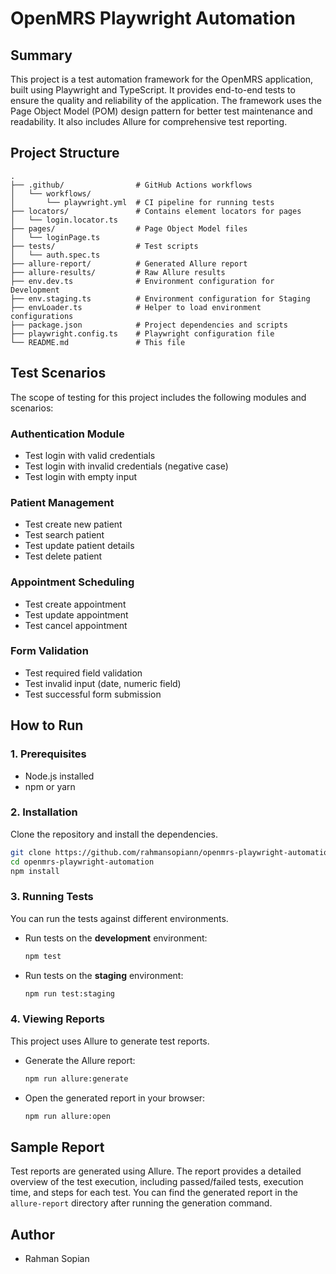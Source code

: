 # OpenMRS Playwright Automation

## Summary

This project is a test automation framework for the OpenMRS application, built using Playwright and TypeScript. It provides end-to-end tests to ensure the quality and reliability of the application. The framework uses the Page Object Model (POM) design pattern for better test maintenance and readability. It also includes Allure for comprehensive test reporting.

## Project Structure

```
.
├── .github/                # GitHub Actions workflows
│   └── workflows/
│       └── playwright.yml  # CI pipeline for running tests
├── locators/               # Contains element locators for pages
│   └── login.locator.ts
├── pages/                  # Page Object Model files
│   └── loginPage.ts
├── tests/                  # Test scripts
│   └── auth.spec.ts
├── allure-report/          # Generated Allure report
├── allure-results/         # Raw Allure results
├── env.dev.ts              # Environment configuration for Development
├── env.staging.ts          # Environment configuration for Staging
├── envLoader.ts            # Helper to load environment configurations
├── package.json            # Project dependencies and scripts
├── playwright.config.ts    # Playwright configuration file
└── README.md               # This file
```

## Test Scenarios

The scope of testing for this project includes the following modules and scenarios:

### Authentication Module
- Test login with valid credentials
- Test login with invalid credentials (negative case)
- Test login with empty input

### Patient Management
- Test create new patient
- Test search patient
- Test update patient details
- Test delete patient

### Appointment Scheduling
- Test create appointment
- Test update appointment
- Test cancel appointment

### Form Validation
- Test required field validation
- Test invalid input (date, numeric field)
- Test successful form submission

## How to Run

### 1. Prerequisites

-   Node.js installed
-   npm or yarn

### 2. Installation

Clone the repository and install the dependencies.

```bash
git clone https://github.com/rahmansopiann/openmrs-playwright-automation.git
cd openmrs-playwright-automation
npm install
```

### 3. Running Tests

You can run the tests against different environments.

-   Run tests on the **development** environment:
    ```bash
    npm test
    ```

-   Run tests on the **staging** environment:
    ```bash
    npm run test:staging
    ```

### 4. Viewing Reports

This project uses Allure to generate test reports.

-   Generate the Allure report:
    ```bash
    npm run allure:generate
    ```

-   Open the generated report in your browser:
    ```bash
    npm run allure:open
    ```

## Sample Report

Test reports are generated using Allure. The report provides a detailed overview of the test execution, including passed/failed tests, execution time, and steps for each test. You can find the generated report in the `allure-report` directory after running the generation command.

## Author

-   Rahman Sopian
